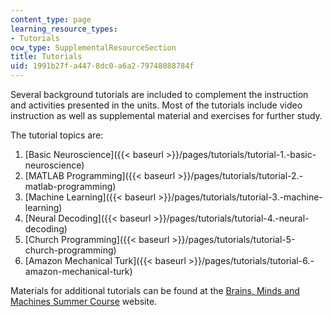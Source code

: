 ```yaml
---
content_type: page
learning_resource_types:
- Tutorials
ocw_type: SupplementalResourceSection
title: Tutorials
uid: 1991b27f-a447-8dc0-a6a2-79748088784f
---
```


Several background tutorials are included to complement the instruction and activities presented in the units. Most of the tutorials include video instruction as well as supplemental material and exercises for further study.

The tutorial topics are:

1.  [Basic Neuroscience]({{< baseurl >}}/pages/tutorials/tutorial-1.-basic-neuroscience)
2.  [MATLAB Programming]({{< baseurl >}}/pages/tutorials/tutorial-2.-matlab-programming)
3.  [Machine Learning]({{< baseurl >}}/pages/tutorials/tutorial-3.-machine-learning)
4.  [Neural Decoding]({{< baseurl >}}/pages/tutorials/tutorial-4.-neural-decoding)
5.  [Church Programming]({{< baseurl >}}/pages/tutorials/tutorial-5-church-programming)
6.  [Amazon Mechanical Turk]({{< baseurl >}}/pages/tutorials/tutorial-6.-amazon-mechanical-turk)

Materials for additional tutorials can be found at the [Brains, Minds and Machines Summer Course](http://cbmm.mit.edu/summer-school) website.